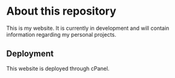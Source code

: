 # About this repository

This is my website. It is currently in development and will contain information regarding my personal projects.

## Deployment

This website is deployed through cPanel.